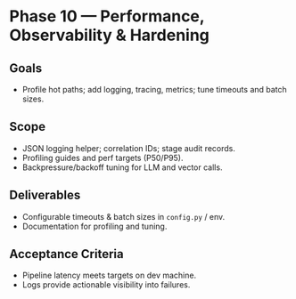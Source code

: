 # Phase 10 — Performance, Observability & Hardening

## Goals
- Profile hot paths; add logging, tracing, metrics; tune timeouts and batch sizes.

## Scope
- JSON logging helper; correlation IDs; stage audit records.
- Profiling guides and perf targets (P50/P95).
- Backpressure/backoff tuning for LLM and vector calls.

## Deliverables
- Configurable timeouts & batch sizes in `config.py` / env.
- Documentation for profiling and tuning.

## Acceptance Criteria
- Pipeline latency meets targets on dev machine.
- Logs provide actionable visibility into failures.
